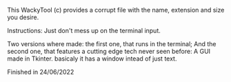 This WackyTool (c) provides a corrupt file with the name, extension and size you desire.

Instructions:
  Just don't mess up on the terminal input. 

Two versions where made: the first one, that runs in the terminal; And the second one, that features a cutting edge tech never seen before: A GUI made in Tkinter. basicaly it has a window intead of just text.

Finished in 24/06/2022
